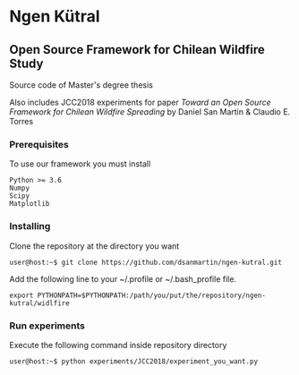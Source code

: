 # Ngen Kütral
## Open Source Framework for Chilean Wildfire Study 

Source code of Master's degree thesis 

Also includes JCC2018 experiments for paper *Toward an Open Source Framework for Chilean Wildfire Spreading* by Daniel San Martin & Claudio E. Torres

### Prerequisites

To use our framework you must install

```
Python >= 3.6
Numpy
Scipy
Matplotlib
```

### Installing

Clone the repository at the directory you want
```console
user@host:~$ git clone https://github.com/dsanmartin/ngen-kutral.git

```

Add the following line to your ~/.profile or ~/.bash_profile file.
```
export PYTHONPATH=$PYTHONPATH:/path/you/put/the/repository/ngen-kutral/widlfire
```

### Run experiments

Execute the following command inside repository directory
```console
user@host:~$ python experiments/JCC2018/experiment_you_want.py
```